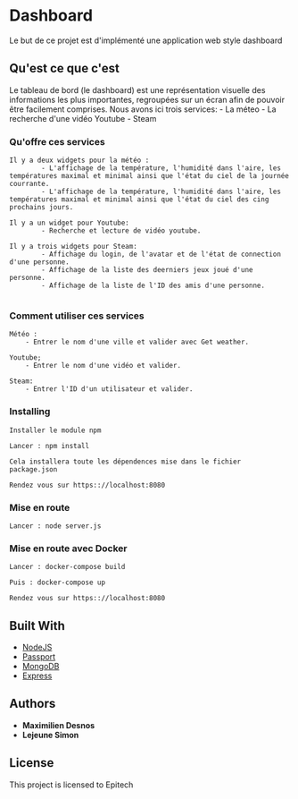 # Dashboard

Le but de ce projet est d'implémenté une application web style dashboard

## Qu'est ce que c'est

Le tableau de bord (le dashboard) est une représentation visuelle des informations les plus importantes, regroupées sur un écran afin de pouvoir être facilement comprises.
Nous avons ici trois services: 
        - La méteo
        - La recherche d'une vidéo Youtube
        - Steam 

### Qu'offre ces services

```
Il y a deux widgets pour la météo :
        - L'affichage de la température, l'humidité dans l'aire, les températures maximal et minimal ainsi que l'état du ciel de la journée courrante.
        - L'affichage de la température, l'humidité dans l'aire, les températures maximal et minimal ainsi que l'état du ciel des cing prochains jours.

Il y a un widget pour Youtube:
        - Recherche et lecture de vidéo youtube.
        
Il y a trois widgets pour Steam:
        - Affichage du login, de l'avatar et de l'état de connection d'une personne.
        - Affichage de la liste des deerniers jeux joué d'une personne.
        - Affichage de la liste de l'ID des amis d'une personne.
          
```

### Comment utiliser ces services

```
Météo :
    - Entrer le nom d'une ville et valider avec Get weather.

Youtube;
    - Entrer le nom d'une vidéo et valider.

Steam:
    - Entrer l'ID d'un utilisateur et valider. 
```


### Installing

```
Installer le module npm

```

```
Lancer : npm install

Cela installera toute les dépendences mise dans le fichier package.json

Rendez vous sur https:://localhost:8080
```

### Mise en route

```
Lancer : node server.js
```

### Mise en route avec Docker

```
Lancer : docker-compose build

Puis : docker-compose up

Rendez vous sur https:://localhost:8080
```

## Built With

* [NodeJS](https://nodejs.org/en/)
* [Passport](http://www.passportjs.org/)
* [MongoDB](https://www.mongodb.com/)
* [Express](https://expressjs.com/)


## Authors

* **Maximilien Desnos**
* **Lejeune Simon**

## License

This project is licensed to Epitech